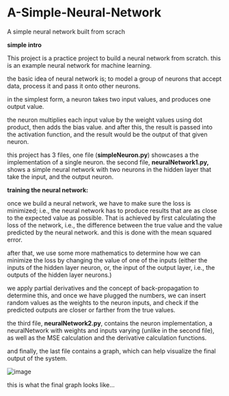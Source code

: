 # A-Simple-Neural-Network
A simple neural network built from scrach

**simple intro**

This project is a practice project to build a neural network from scratch. this is an example neural network for machine learning.

the basic idea of neural network is; to model a group of neurons that accept data, process it and pass it onto other neurons.

in the simplest form, a neuron takes two input values, and produces one output value.

the neuron multiplies each input value by the weight values using dot product, then adds the bias value. and after this, the result is passed into the activation function, and the result would be the output of that given neuron.

this project has 3 files, one file (**simpleNeuron.py**) showcases a the implementation of a single neuron. the second file, **neuralNetwork1.py,** shows a simple neural network with two neurons in the hidden layer that take the input, and the output neuron.

**training the neural network:** 

once we build a neural network, we have to make sure the loss is minimized; i.e., the neural network has to produce results that are as close to the expected value as possible. That is achieved by first calculating the loss of the network, i.e., the difference between the true value and the value predicted by the neural network. and this is done with the mean squared error.

after that, we use some more mathematics to determine how we can minimize the loss by changing the value of one of the inputs (either the inputs of the hidden layer neuron, or, the input of the output layer, i.e., the outputs of the hidden layer neurons.)

we apply partial derivatives and the concept of back-propagation to determine this, and once we have plugged the numbers, we can insert random values as the weights to the neuron inputs, and check if the predicted outputs are closer or farther from the true values.

the third file, **neuralNetwork2.py**, contains the neuron implementation, a neuralNetwork with weights and inputs varying (unlike in the second file), as well as the MSE calculation and the derivative calculation functions.

and finally, the last file contains a graph, which can help visualize the final output of the system.

![image](https://user-images.githubusercontent.com/104849949/234575719-b67f666a-163b-437a-ac6e-3cf5b6a11b54.png)

this is what the final graph looks like...

